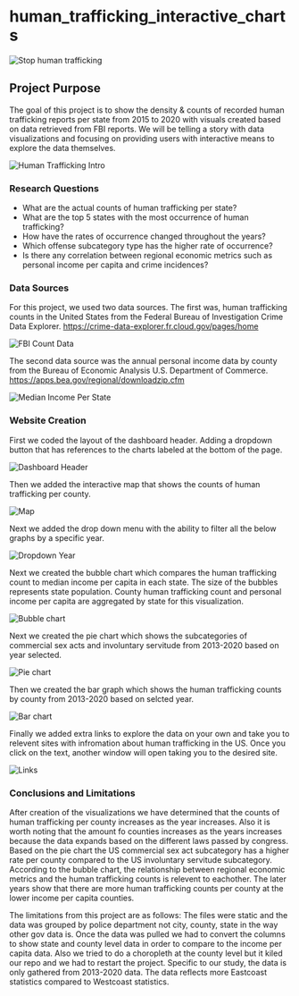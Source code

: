 # human_trafficking_interactive_charts

<img src="/images/stop_human_trafficking.jpeg" alt="Stop human trafficking"/>

## Project Purpose

The goal of this project is to show the density & counts of recorded human trafficking reports per state from 2015 to 2020 with visuals created based on data retrieved from FBI reports. We will be telling a story with data visualizations and focusing on providing users with interactive means to explore the data themselves.

<img src="/images/Human_Trafficking_Intro.png" alt="Human Trafficking Intro"/>

### Research Questions
* What are the actual counts of human trafficking per state?
* What are the top 5 states with the most occurrence of human trafficking? 
* How have the rates of occurrence changed throughout the years? 
* Which offense subcategory type has the higher rate of occurrence?
* Is there any correlation between regional economic metrics such as personal income per capita and crime incidences?

### Data Sources
For this project, we used two data sources. The first was, human trafficking counts in the United States from the Federal Bureau of Investigation Crime Data Explorer.
https://crime-data-explorer.fr.cloud.gov/pages/home

<img src="/images/FBI_Count.png" alt="FBI Count Data"/>

The second data source was the annual personal income data by county from the Bureau of Economic Analysis U.S. Department of Commerce.
https://apps.bea.gov/regional/downloadzip.cfm

<img src="/images/Median_Income_State.png" alt="Median Income Per State"/>

### Website Creation
First we coded the layout of the dashboard header. Adding a dropdown button that has references to the charts labeled at the bottom of the page.

<img src="/images/Dashboard_header.png" alt="Dashboard Header"/>

Then we added the interactive map that shows the counts of human trafficking per county.

<img src="/images/Interactive_Map.png" alt="Map"/>

Next we added the drop down menu with the ability to filter all the below graphs by a specific year.

<img src="/images/Dropdown_year.png" alt="Dropdown Year"/>

Next we created the bubble chart which compares the human trafficking count to median income per capita in each state. The size of the bubbles represents state population. County human trafficking count and personal income per capita are aggregated by state for this visualization.

<img src="/images/Bubble_chart.png" alt="Bubble chart"/>

Next we created the pie chart which shows the subcategories of commercial sex acts and involuntary servitude from 2013-2020 based on year selected.

<img src="/images/Pie_chart.png" alt="Pie chart"/>

Then we created the bar graph which shows the human trafficking counts by county from 2013-2020 based on selcted year.

<img src="/images/Bar_chart.png" alt="Bar chart"/>

Finally we added extra links to explore the data on your own and take you to relevent sites with infromation about human trafficking in the US. Once you click on the text, another window will open taking you to the desired site.

<img src="/images/Links.png" alt="Links"/>

### Conclusions and Limitations
After creation of the visualizations we have determined that the counts of human trafficking per county increases as the year increases. Also it is worth noting that the amount fo counties increases as the years increases because the data expands based on the different laws passed by congress. Based on the pie chart the US commercial sex act subcategory has a higher rate per county compared to the US involuntary servitude subcategory. According to the bubble chart, the relationship between regional economic metrics and the human trafficking counts is relevent to eachother. The later years show that there are more human trafficking counts per county at the lower income per capita counties.

The limitations from this project are as follows:
The files were static and the data was grouped by police department not city, county, state in the way other gov data is. Once the data was pulled we had to convert the columns to show state and county level data in order to compare to the income per capita data. Also we tried to do a choropleth at the county level but it kiled our repo and we had to restart the project. Specific to our study, the data is only gathered from 2013-2020 data. The data reflects more Eastcoast statistics compared to Westcoast statistics.